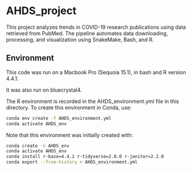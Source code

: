 # AHDS_project

This project analyzes trends in COVID-19 research publications using data retrieved from PubMed. The pipeline automates data downloading, processing, and visualization using SnakeMake, Bash, and R.

## **Environment**

This code was run on a Macbook Pro (Sequoia 15.1), in bash and R version 4.4.1.

It was also run on bluecrystal4.

The R environment is recorded in the AHDS_environment.yml file in this directory. To create this environment in Conda, use:

```bash
conda env create -f AHDS_environment.yml
conda activate AHDS_env
```

Note that this environment was initially created with:

```bash
conda create -n AHDS_env
conda activate AHDS_env
conda install r-base=4.4.1 r-tidyverse=2.0.0 r-janitor=2.2.0
conda export --from-history > AHDS_environment.yml
```


